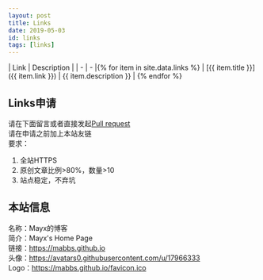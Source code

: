 ```yaml
---
layout: post
title: Links
date: 2019-05-03
id: links
tags: [links]
---
```


| Link | Description |
| - | - |{% for item in site.data.links %}
| [{{ item.title }}]({{ item.link }}) | {{ item.description }} |
{% endfor %}

## Links申请
请在下面留言或者直接发起[Pull request](https://github.com/Mabbs/mabbs.github.io/pull/new/master)   
请在申请之前加上本站友链   
要求：
1. 全站HTTPS
2. 原创文章比例>80%，数量>10
3. 站点稳定，不弃坑

## 本站信息
名称：Mayx的博客   
简介：Mayx's Home Page   
链接：<https://mabbs.github.io>   
头像：<https://avatars0.githubusercontent.com/u/17966333>   
Logo：<https://mabbs.github.io/favicon.ico>
